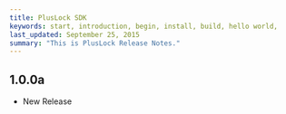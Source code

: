 ```yaml
---
title: PlusLock SDK
keywords: start, introduction, begin, install, build, hello world,
last_updated: September 25, 2015
summary: "This is PlusLock Release Notes."
---
```


## 1.0.0a
* New Release

